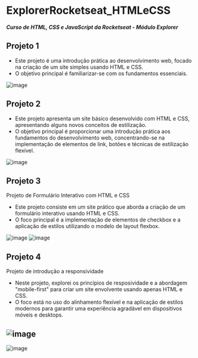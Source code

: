 # ExplorerRocketseat_HTMLeCSS
  ***Curso de HTML, CSS e JavaScript da Rocketseat - Módulo Explorer***

## Projeto 1

- Este projeto é uma introdução prática ao desenvolvimento web, focado na criação de um site simples usando HTML e CSS.
- O objetivo principal é familiarizar-se com os fundamentos essenciais.

![image](https://github.com/AndreRamos-py/ExplorerRocketseat_HTMLeCSS/assets/83097746/71ab1e28-842d-4c55-93fa-12d202fb0c2b)


## Projeto 2

- Este projeto apresenta um site básico desenvolvido com HTML e CSS, apresentando alguns novos conceitos de estilização.
- O objetivo principal é proporcionar uma introdução prática aos fundamentos do desenvolvimento web, concentrando-se na implementação de elementos de link, botões e técnicas de estilização flexível.

![image](https://github.com/AndreRamos-py/ExplorerRocketseat_HTMLeCSS/assets/83097746/8afbd186-13c6-4859-bf27-b53405c64ede)


## Projeto 3

Projeto de Formulário Interativo com HTML e CSS

- Este projeto consiste em um site prático que aborda a criação de um formulário interativo usando HTML e CSS.
- O foco principal é a implementação de elementos de checkbox e a aplicação de estilos utilizando o modelo de layout flexbox.

![image](https://github.com/AndreRamos-js/ExplorerRocketseat_HTMLeCSS/assets/83097746/6518c68c-24f2-4181-9747-cd086e5316d2)
![image](https://github.com/AndreRamos-js/ExplorerRocketseat_HTMLeCSS/assets/83097746/ce3efbb1-7a9c-4ee8-93f5-e8d7f2033f1a)


## Projeto 4

Projeto de introdução a responsividade

- Neste projeto, explorei os princípios de resposividade e a abordagem "mobile-first" para criar um site envolvente usando apenas HTML e CSS.
- O foco está no uso do alinhamento flexível e na aplicação de estilos modernos para garantir uma experiência agradável em dispositivos móveis e desktops.

![image](https://github.com/AndreRamos-js/ExplorerRocketseat_HTMLeCSS/assets/83097746/aada3691-fff8-4035-b2e7-4caa880de465)
-
![image](https://github.com/AndreRamos-js/ExplorerRocketseat_HTMLeCSS/assets/83097746/45e9cf86-13f1-423d-be7c-7574e4fa6bfb)

